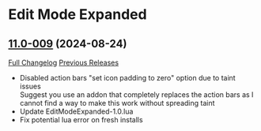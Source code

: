 # Edit Mode Expanded

## [11.0-009](https://github.com/teelolws/EditModeExpanded/tree/11.0-009) (2024-08-24)
[Full Changelog](https://github.com/teelolws/EditModeExpanded/compare/11.0-008...11.0-009) [Previous Releases](https://github.com/teelolws/EditModeExpanded/releases)

- Disabled action bars "set icon padding to zero" option due to taint issues  
    Suggest you use an addon that completely replaces the action bars as I cannot find a way to make this work without spreading taint  
- Update EditModeExpanded-1.0.lua  
- Fix potential lua error on fresh installs  
